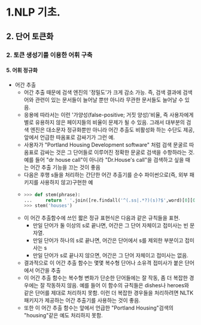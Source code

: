 # 1.NLP 기초.
## 2. 단어 토큰화
### 2. 토큰 생성기를 이용한 어휘 구축
#### 5. 어휘 정규화
- 어간 추출
  - 어간 추출 때문에 검색 엔진의 '정밀도'가 크게 감소 가능. 즉, 검색 결과에 검색어와 관련이 있는 문서들이 늘어날 뿐만 아니라 무관한 문서들도 늘어날 수 있음.
  - 응용에 따라서는 이런 '가양성(false-positive; 거짓 양성)'비율, 즉 사용자에게 별로 유용하지 않은 페이지들의 비율이 문제가 될 수 있음. 그래서 대부분의 검색 엔진은 대소문자 정규화뿐만 아니라 어간 추출도 비활성화 하는 수단도 제공, 앞에서 언급한 따옴표로 감싸기가 그런 예.
  - 사용자가 "Portland Housing Development software"  처럼 검색 문굴르 따옴표로 감싸는 것은 그 단어들로 이루어진 정확한 문굴로 검색을 수항하라는 것. 예를 들어 "dr house call"이 아니라 "Dr.House's call"을 검색하고 싶을 때는 어간 추출 기능을 끄는 것이 좋음
  - 다음은 후행 s들을 처리하는 간단한 어간 추출기를 순수 파이썬으로(즉, 외부 패키지를 사용하지 않고)구현한 예
  - ```python
    >>> def stem(phrase):
    ...     return ' '.join([re.findall('^(.ss|.*?)(s)?$',word)[0][0].strip("'") for word in phrase.lower().split()])
    >>> stem('houses')
    ```
  - 이 어간 추출함수에 쓰인 짧은 정규 표현식은 다음과 같은 규칙들을 표현.
    - 만일 단어가 둘 이상의 s로 끝나면, 어간은 그 단어 자체이고 접미사는 빈 문자열.
    - 만일 단어가 하나의 s로 끝나면, 어간은 단어에서 s를 제외한 부분이고 접미사는 s
    - 만일 단어가 s로 끝나지 않으면, 어간은 그 단어 자체이고 접미사는 없음.
  - 결과적으로 이 어간 추출 함수는 몇몇 복수형 단어나 소유격 접미사가 붙은 단어에서 어간을 추출
  - 이 어간 추출 함수는 복수형 변화가 단순한 단어들에는 잘 작동, 좀 더 복잡한 경우에는 잘 작동하지 않음. 예를 들어 이 함수의 규칙들은 dishes나 heroes와 같은 단어를 제대로 처리하지 못함. 이런 더 복잡한 경우들을 처리하려면 NLTK 패키지가 제공하는 어간 추출기를 사용하는 것이 좋음.
  - 또한 이 어간 추출 함수는 앞에서 언급한 "Portland Housing"검색의 "housing"같은 예도 처리하지 못함.